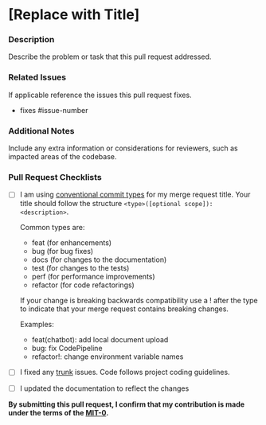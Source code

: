 # \[Replace with Title\]

### Description

Describe the problem or task that this pull request addressed.

### Related Issues

If applicable reference the issues this pull request fixes.

- fixes #issue-number

### Additional Notes

Include any extra information or considerations for reviewers, such as impacted areas of the codebase.

### Pull Request Checklists

- [ ] I am using [conventional commit types](https://www.conventionalcommits.org/en/v1.0.0/) for my merge request title. Your title should follow the structure `<type>([optional scope]):<description>`.

  Common types are:

  - feat (for enhancements)
  - bug (for bug fixes)
  - docs (for changes to the documentation)
  - test (for changes to the tests)
  - perf (for performance improvements)
  - refactor (for code refactorings)

  If your change is breaking backwards compatibility use a ! after the type to indicate that your merge request contains breaking changes.

  Examples:

  - feat(chatbot): add local document upload
  - bug: fix CodePipeline
  - refactor!: change environment variable names

- [ ] I fixed any [trunk](../../README.md#pre-requisites-for-development) issues.
      Code follows project coding guidelines.
- [ ] I updated the documentation to reflect the changes

**By submitting this pull request, I confirm that my contribution is made under the terms of the [MIT-0](../../LICENSE).**
